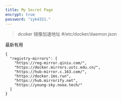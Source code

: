 ```yaml
---
title: My Secret Page
encrypt: true
password: "zyk4321."
---
```


> dcoker 镜像加速地址 #/etc/docker/daemon.json


最新有用
```
{
  "registry-mirrors": [
    "https://reg-mirror.qiniu.com/",
    "https://docker.mirrors.ustc.edu.cn/",
    "https://hub-mirror.c.163.com/",
    "https://docker.1ms.run",
    "https://hub.mirrorify.net",
    "https://young-sky.nooa.tech/"
  ]
}
```
